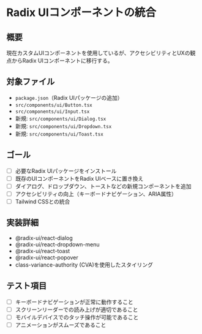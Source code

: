 # Radix UIコンポーネントの統合

## 概要
現在カスタムUIコンポーネントを使用しているが、アクセシビリティとUXの観点からRadix UIコンポーネントに移行する。

## 対象ファイル
- `package.json`（Radix UIパッケージの追加）
- `src/components/ui/Button.tsx`
- `src/components/ui/Input.tsx`
- 新規: `src/components/ui/Dialog.tsx`
- 新規: `src/components/ui/Dropdown.tsx`
- 新規: `src/components/ui/Toast.tsx`

## ゴール
- [ ] 必要なRadix UIパッケージをインストール
- [ ] 既存のUIコンポーネントをRadix UIベースに置き換え
- [ ] ダイアログ、ドロップダウン、トーストなどの新規コンポーネントを追加
- [ ] アクセシビリティの向上（キーボードナビゲーション、ARIA属性）
- [ ] Tailwind CSSとの統合

## 実装詳細
- @radix-ui/react-dialog
- @radix-ui/react-dropdown-menu
- @radix-ui/react-toast
- @radix-ui/react-popover
- class-variance-authority (CVA)を使用したスタイリング

## テスト項目
- [ ] キーボードナビゲーションが正常に動作すること
- [ ] スクリーンリーダーでの読み上げが適切であること
- [ ] モバイルデバイスでのタッチ操作が可能であること
- [ ] アニメーションがスムーズであること